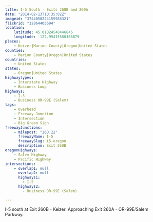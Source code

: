 ```yaml
---
title: I-5 South - Exits 260B and 260A
date: "2014-02-13T10:35:02Z"
imageid: "3744058224159988321"
flickrid: "12864403694"
location:
    latitude: 45.01024548446845
    longitude: -122.99415660163879
places:
    - Keizer|Marion County|Oregon|United States
counties:
    - Marion County|Oregon|United States
countries:
    - United States
states:
    - Oregon|United States
highwaytypes:
    - Interstate Highway
    - Business Loop
highways:
    - I-5
    - Business OR-99E (Salem)
tags:
    - Overhead
    - Freeway Junction
    - Intersection
    - Big Green Sign
freewayJunctions:
    - milepost: "260.22"
      freewayName: I-5
      freewaySlug: i5-oregon
      description: Exit 260B
oregonHighways:
    - Salem Highway
    - Pacific Highway
intersections:
    - overlap1: null
      overlap2: null
      highways1:
        - I-5
      highways2:
        - Business OR-99E (Salem)

---
```

I-5 south at Exit 260B - Keizer.  Approaching Exit 260A - OR-99E/Salem Parkway.